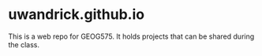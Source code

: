 # uwandrick.github.io

This is a web repo for GEOG575. It holds projects that can be shared during the class. 
